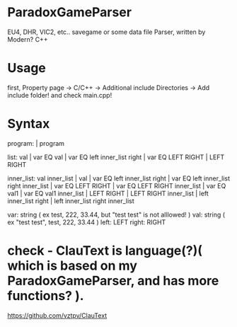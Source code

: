 # ParadoxGameParser
EU4, DHR, VIC2, etc.. savegame or some data file Parser, written by Modern? C++

# Usage 
first, Property page -> C/C++ -> Additional include Directories -> Add include folder!
and check main.cpp! 
 
# Syntax
program: | program 

list: val | var EQ val | var EQ left inner_list right | var EQ LEFT RIGHT | LEFT RIGHT

inner_list: val inner_list | val 
| var EQ left inner_list right | var EQ left inner_list right inner_list
| var EQ LEFT RIGHT | var EQ LEFT RIGHT inner_list
| var EQ val1 | var EQ val1 inner_list
| LEFT RIGHT | LEFT RIGHT inner_list
| left inner_list right | left inner_list right inner_list

var: string ( ex test, 222, 33.44, but "test test" is not alllowed! )
val: string ( ex "test test", test, 222, 33.44 )
left: LEFT
right: RIGHT



# check - ClauText is language(?)( which is based on my ParadoxGameParser, and has more functions? ).
https://github.com/vztpv/ClauText

